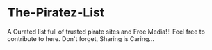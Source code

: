 # The-Piratez-List

A Curated list full of trusted pirate sites and Free Media!!! Feel free to contribute to here. Don't forget, Sharing is Caring...
